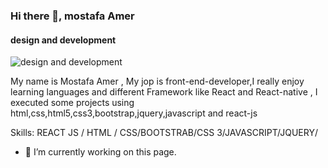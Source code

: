 ### Hi there 👋, mostafa Amer
#### design and development
![design and development](https://previews.123rf.com/images/artinspiring/artinspiring1909/artinspiring190901325/130769932-frontend-development-web-banner-concept-website-interface.jpg?fj=1)

My name is Mostafa Amer , My jop is front-end-developer,I really enjoy learning languages and different Framework like React and React-native , I executed some projects using html,css,html5,css3,bootstrap,jquery,javascript and react-js

Skills:  REACT JS / HTML / CSS/BOOTSTRAB/CSS 3/JAVASCRIPT/JQUERY/

- 🔭 I’m currently working on this page. 




